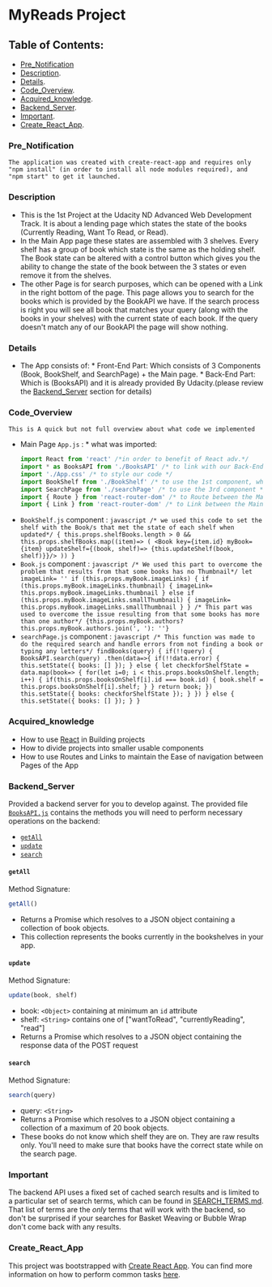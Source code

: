 # MyReads Project

## Table of Contents:

* [Pre_Notification](#pre_notification)
* [Description](#description).
* [Details](#details).
* [Code_Overview](#code_quick_overview).
* [Acquired_knowledge](#acquired_knowledge).
* [Backend_Server](#backend_server).
* [Important](#important).
* [Create_React_App](#create_react_app).

### Pre_Notification
    The application was created with create-react-app and requires only "npm install" (in order to install all node modules required), and "npm start" to get it launched.

### Description

   * This is the 1st Project at the Udacity ND Advanced Web Development Track. It is about a lending page which states the state of the books (Currently Reading, Want To Read, or Read).
   * In the Main App page these states are assembled with 3 shelves. Every shelf has a group of book which state is the same as the holding shelf. The Book state can be altered with a control button which gives you the ability to change the state of the book between the 3 states or even remove it from the shelves.
   * The other Page is for search purposes, which can be opened with a Link in the right bottom of the page. This page allows you to search for the books which is provided by the BookAPI we have. If the search process is right you will see all book that matches your query (along with the books in your shelves) with the current state of each book. If the query doesn't match any of our BookAPI the page will show nothing.

### Details

   * The App consists of:
    * Front-End Part:
        Which consists of 3 Components (Book, BookShelf, and SearchPage) + the Main page.
    * Back-End Part:
        Which is (BooksAPI) and it is already provided By Udacity.(please review the [Backend_Server](#backend_server) section for details)

### Code_Overview
    This is A quick but not full overwiew about what code we implemented
   * Main Page `App.js`  :
    * what was imported:
        ```javascript
        import React from 'react' /*in order to benefit of React adv.*/
        import * as BooksAPI from './BooksAPI' /* to link with our Back-End Server */
        import './App.css' /* to style our code */
        import BookShelf from './BookShelf' /* to use the 1st component, which imports the 2nd component by itself */
        import SearchPage from './searchPage' /* to use the 3rd component */
        import { Route } from 'react-router-dom' /* to Route between the Main page and the search page */
        import { Link } from 'react-router-dom' /* to Link between the Main page and the search page instead of using button */
        ```
   * `BookShelf.js` component :
    ```javascript
        /* we used this code to set the shelf with the Book/s that met the state of each shelf when updated*/
        {
            this.props.shelfBooks.length > 0 && this.props.shelfBooks.map((item)=> (
                <Book key={item.id} myBook={item} updateShelf={(book, shelf)=> {this.updateShelf(book, shelf)}}/>
            ))
        }
    ```
   * `Book.js` component :
    ```javascript
        /* We used this part to overcome the problem that results from that some books has no Thumbnail*/
        let imageLink= ''
        if (this.props.myBook.imageLinks) {
	        if (this.props.myBook.imageLinks.thumbnail) {
		        imageLink= this.props.myBook.imageLinks.thumbnail
	        }
	        else if (this.props.myBook.imageLinks.smallThumbnail) {
		        imageLink= this.props.myBook.imageLinks.smallThumbnail
	        }
        }
        /* This part was used to overcome the issue resulting from that some books has more than one author*/
        {this.props.myBook.authors? this.props.myBook.authors.join(', '): ''}
    ```
   * `searchPage.js` component :
    ```javascript
        /* This function was made to do the required search and handle errors from not finding a book or typing any letters*/
        findBooks(query) {
        if(!!query) {
            BooksAPI.search(query)
                .then(data=>{
                    if(!!data.error) {
                        this.setState({
                            books: []
                        });
                    }
                    else {
                        let checkforShelfState = data.map(book=> {
                            for(let i=0; i < this.props.booksOnShelf.length; i++) {
                                if(this.props.booksOnShelf[i].id === book.id) {
                                    book.shelf = this.props.booksOnShelf[i].shelf;
                                }
                            }
                            return book;
                        })
                        this.setState({
                            books: checkforShelfState
                        });
                    }
                })
        }
        else {
            this.setState({
                books: []
            });
        }
    }
    ```
### Acquired_knowledge
   * How to use [React](https://reactjs.org/) in Building projects
   * How to divide projects into smaller usable components
   * How to use Routes and Links to maintain the Ease of navigation between Pages of the App

### Backend_Server

Provided a backend server for you to develop against. The provided file [`BooksAPI.js`](src/BooksAPI.js) contains the methods you will need to perform necessary operations on the backend:

* [`getAll`](#getall)
* [`update`](#update)
* [`search`](#search)

#### `getAll`

Method Signature:

```js
getAll()
```

* Returns a Promise which resolves to a JSON object containing a collection of book objects.
* This collection represents the books currently in the bookshelves in your app.

#### `update`

Method Signature:

```js
update(book, shelf)
```

* book: `<Object>` containing at minimum an `id` attribute
* shelf: `<String>` contains one of ["wantToRead", "currentlyReading", "read"]  
* Returns a Promise which resolves to a JSON object containing the response data of the POST request

#### `search`

Method Signature:

```js
search(query)
```

* query: `<String>`
* Returns a Promise which resolves to a JSON object containing a collection of a maximum of 20 book objects.
* These books do not know which shelf they are on. They are raw results only. You'll need to make sure that books have the correct state while on the search page.

### Important
The backend API uses a fixed set of cached search results and is limited to a particular set of search terms, which can be found in [SEARCH_TERMS.md](SEARCH_TERMS.md). That list of terms are the _only_ terms that will work with the backend, so don't be surprised if your searches for Basket Weaving or Bubble Wrap don't come back with any results.

### Create_React_App

This project was bootstrapped with [Create React App](https://github.com/facebookincubator/create-react-app). You can find more information on how to perform common tasks [here](https://github.com/facebookincubator/create-react-app/blob/master/packages/react-scripts/template/README.md).